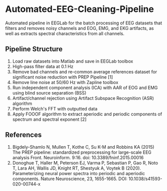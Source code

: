 # Automated-EEG-Cleaning-Pipeline
Automated pipeline in EEGLab for the batch processing of EEG datasets that filters and removes noisy channels and EOG, EMG, and EKG artifacts, as well as extracts spectral characteristics from all channels. 

## Pipeline Structure 
1. Load raw datasets into Matlab and save in EEGLab toolbox​
2. High-pass filter data at 0.1 Hz​
3. Remove bad channels and re-common average references dataset for significant noise reduction with PREP Pipeline [1] ​
4. Remove line noise at 50/60 Hz with Zapline toolbox ​
5. Run independent component analysis (ICA) with AAR of EOG and EMG using blind source separation (BSS) ​
6. Artifact/channel rejection using Artifact Subspace Recognition (ASR) algorithm
7. Perform Welch's FFT with outputted data
8. Apply FOOOF algorithm to extract aperiodic and periodic components of spectrum and spectral exponent [2] 
  
## References
1. Bigdely-Shamlo N, Mullen T, Kothe C, Su K-M and Robbins KA (2015) The PREP pipeline: standardized preprocessing for large-scale EEG analysis Front. Neuroinform. 9:16. doi: 10.3389/fninf.2015.00016
2. Donoghue T, Haller M, Peterson EJ, Varma P, Sebastian P, Gao R, Noto T, Lara AH, Wallis JD, Knight RT, Shestyuk A, Voytek B (2020). Parameterizing neural power spectra into periodic and aperiodic components. Nature Neuroscience, 23, 1655-1665. DOI: 10.1038/s41593-020-00744-x
